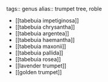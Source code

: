 tags:: genus
alias:: trumpet tree, roble

- [[tabebuia impetiginosa]]
- [[tabebuia chrysantha]]
- [[tabebuia argentea]]
- [[tabebuia haemantha]]
- [[tabebuia maxonii]]
- [[tabebuia pallida]]
- [[tabebuia rosea]]
- [[lavender trumpet]]
- [[golden trumpet]]
